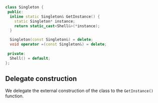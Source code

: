 ```cpp
class Singleton {
 public:
  inline static Singleton& GetInstance() {
    static Singleton* instance;
    return static_cast<Shell&>(*instance);
  }

  Singleton(const Singleton&) = delete;
  void operator =(const Singleton&) = delete;
  
 private:
  Shell() = default;
};
```

## Delegate construction

We delegate the external construction of the class to the `GetInstance()` function.
